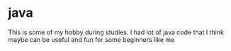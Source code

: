 # java
This is some of my hobby during studies. I had lot of java code that I think maybe can be useful and fun for some beginners like me
